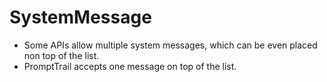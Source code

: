 # SystemMessage

- Some APIs allow multiple system messages, which can be even placed non top of the list.
- PromptTrail accepts one message on top of the list.
 